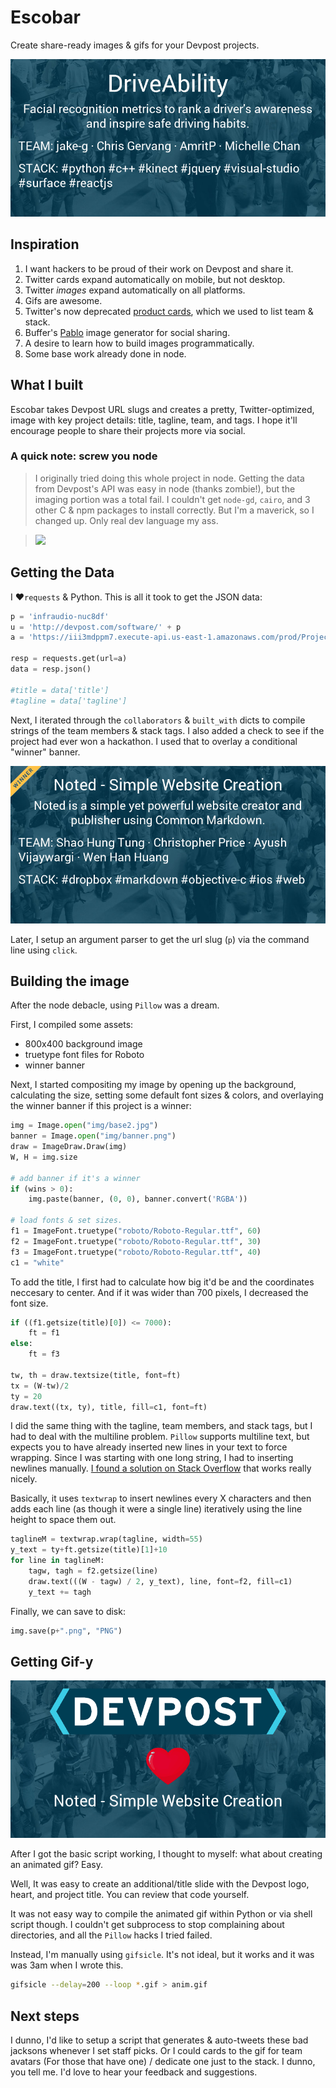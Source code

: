 # Escobar

Create share-ready images & gifs for your Devpost projects.

![](https://github.com/nealrs/escobar/blob/master/examples/distractedness.png?raw=true)

## Inspiration

1. I want hackers to be proud of their work on Devpost and share it.
2. Twitter cards expand automatically on mobile, but not desktop.
3. Twitter _images_ expand automatically on all platforms.
4. Gifs are awesome.
5. Twitter's now deprecated [product cards](https://dev.twitter.com/cards/types/product), which we used to list team & stack.
6. Buffer's [Pablo](https://buffer.com/pablo) image generator for social sharing.
7. A desire to learn how to build images programmatically.
8. Some base work already done in node.

## What I built

Escobar takes Devpost URL slugs and creates a pretty, Twitter-optimized, image with key project details: title, tagline, team, and tags. I hope it'll encourage people to share their projects more via social.

### A quick note: screw you node
>
>I originally tried doing this whole project in node. Getting the data from Devpost's API was easy in node (thanks zombie!), but the imaging portion was a total fail. I couldn't get `node-gd`, `cairo`, and 3 other C & npm packages to install correctly. But I'm a maverick, so I changed up. Only real dev language my ass.

>![](http://i.imgur.com/WuPCom7.jpg)

## Getting the Data

I &#9829;`requests` &amp; Python. This is all it took to get the JSON data:

```python
p = 'infraudio-nuc8df'
u = 'http://devpost.com/software/' + p
a = 'https://iii3mdppm7.execute-api.us-east-1.amazonaws.com/prod/ProjectEndpoint/' + p

resp = requests.get(url=a)
data = resp.json()

#title = data['title']
#tagline = data['tagline']
```

Next, I iterated through the `collaborators` & `built_with` dicts to compile strings of the team members & stack tags. I also added a check to see if the project had ever won a hackathon. I used that to overlay a conditional "winner" banner.

![](https://github.com/nealrs/escobar/blob/master/examples/1.gif?raw=true)

Later, I setup an argument parser to get the url slug (`p`) via the command line using `click`.

## Building the image

After the node debacle, using `Pillow` was a dream.

First, I compiled some assets:
- 800x400 background image
- truetype font files for Roboto
- winner banner

Next, I started compositing my image by opening up the background, calculating the size, setting some default font sizes & colors, and overlaying the winner banner if this project is a winner:

```python
img = Image.open("img/base2.jpg")
banner = Image.open("img/banner.png")
draw = ImageDraw.Draw(img)
W, H = img.size

# add banner if it's a winner
if (wins > 0):
    img.paste(banner, (0, 0), banner.convert('RGBA'))

# load fonts & set sizes.
f1 = ImageFont.truetype("roboto/Roboto-Regular.ttf", 60)
f2 = ImageFont.truetype("roboto/Roboto-Regular.ttf", 30)
f3 = ImageFont.truetype("roboto/Roboto-Regular.ttf", 40)
c1 = "white"
```

To add the title, I first had to calculate how big it'd be and the coordinates neccesary to center. And if it was wider than 700 pixels, I decreased the font size.

```python
if ((f1.getsize(title)[0]) <= 7000):
    ft = f1
else:
    ft = f3

tw, th = draw.textsize(title, font=ft)
tx = (W-tw)/2
ty = 20
draw.text((tx, ty), title, fill=c1, font=ft)
```

I did the same thing with the tagline, team members, and stack tags, but I had to deal with the multiline problem. `Pillow` supports multiline text, but expects you to have already inserted new lines in your text to force wrapping. Since I was starting with one long string, I had to inserting newlines manually. [I found a solution on Stack Overflow](http://stackoverflow.com/questions/7698231/python-pil-draw-multiline-text-on-image) that works really nicely.

Basically, it uses `textwrap` to insert newlines every X characters and then adds each line (as though it were a single line) iteratively using the line height to space them out.

```python
taglineM = textwrap.wrap(tagline, width=55)
y_text = ty+ft.getsize(title)[1]+10
for line in taglineM:
    tagw, tagh = f2.getsize(line)
    draw.text(((W - tagw) / 2, y_text), line, font=f2, fill=c1)
    y_text += tagh
```

Finally, we can save to disk:

```python
img.save(p+".png", "PNG")
```

## Getting Gif-y

![](https://github.com/nealrs/escobar/blob/master/examples/anim.gif?raw=true)

After I got the basic script working, I thought to myself: what about creating an animated gif? Easy.

Well, It was easy to create an additional/title slide with the Devpost logo, heart, and project title. You can review that code yourself.

It was not easy way to compile the animated gif within Python or via shell script though. I couldn't get subprocess to stop complaining about directories, and all the `Pillow` hacks I tried failed.

Instead, I'm manually using `gifsicle`. It's not ideal, but it works and it was was 3am when I wrote this.

```bash
gifsicle --delay=200 --loop *.gif > anim.gif
```

## Next steps

I dunno, I'd like to setup a script that generates & auto-tweets these bad jacksons whenever I set staff picks. Or I could cards to the gif for team avatars (For those that have one) / dedicate one just to the stack. I dunno, you tell me. I'd love to hear your feedback and suggestions.
